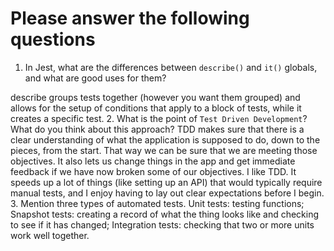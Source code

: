 # Please answer the following questions

1.  In Jest, what are the differences between `describe()` and `it()` globals, and what are good uses for them?

describe groups tests together (however you want them grouped) and allows for the setup of conditions that apply to a block of tests, while it creates a specific test.
2.  What is the point of `Test Driven Development`? What do you think about this approach?
TDD makes sure that there is a clear understanding of what the application is supposed to do, down to the pieces, from the start. That way we can be sure that we are meeting those objectives. It also lets us change things in the app and get immediate feedback if we have now broken some of our objectives.
I like TDD. It speeds up a lot of things (like setting up an API) that would typically require manual tests, and I enjoy having to lay out clear expectations before I begin.
3.  Mention three types of automated tests.
Unit tests: testing functions;
Snapshot tests: creating a record of what the thing looks like and checking to see if it has changed;
Integration tests: checking that two or more units work well together. 
